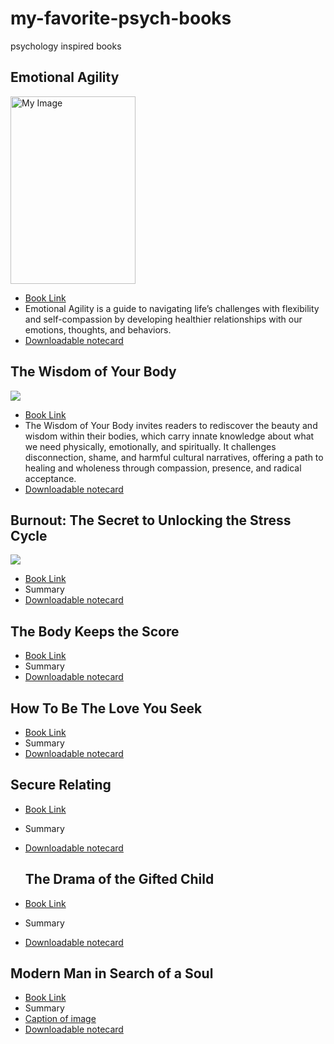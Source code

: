 # my-favorite-psych-books
psychology inspired books

## Emotional Agility
<img src="https://m.media-amazon.com/images/I/71NREGxbytL._AC_UF1000,1000_QL80_.jpg" alt="My Image" width="200" height="300" />

- [Book Link](https://www.susandavid.com/book/)
- Emotional Agility is a guide to navigating life’s challenges with flexibility and self-compassion by developing healthier relationships with our emotions, thoughts, and behaviors.
- [Downloadable notecard](/notecard1)

## The Wisdom of Your Body
<img src="https://github.com/user-attachments/assets/f9d743d3-e915-49ae-95d1-907e46fc9392" />

- [Book Link](https://hillarylmcbride.com/the-wisdom-of-your-body/)
- The Wisdom of Your Body invites readers to rediscover the beauty and wisdom within their bodies, which carry innate knowledge about what we need physically, emotionally, and spiritually. It challenges disconnection, shame, and harmful cultural narratives, offering a path to healing and wholeness through compassion, presence, and radical acceptance. 
- [Downloadable notecard](/notecard1)

## Burnout: The Secret to Unlocking the Stress Cycle
<img src="https://github.com/user-attachments/assets/41c7ec16-b396-478a-b80c-83e120370bbf" />

- [Book Link](https://www.emilynagoski.com/books)
- Summary
- [Downloadable notecard](/notecard1)

## The Body Keeps the Score
- [Book Link](https://google.com)
- Summary
- [Downloadable notecard](/notecard1)

## How To Be The Love You Seek
- [Book Link](https://google.com)
- Summary
- [Downloadable notecard](/notecard1)

## Secure Relating
- [Book Link](https://google.com)
- Summary
- [Downloadable notecard](/notecard1)

  ## The Drama of the Gifted Child
- [Book Link](https://google.com)
- Summary
- [Downloadable notecard](/notecard1)

## Modern Man in Search of a Soul
- [Book Link](https://google.com)
- Summary
- [Caption of image](/image.png)
- [Downloadable notecard](/notecard1)

